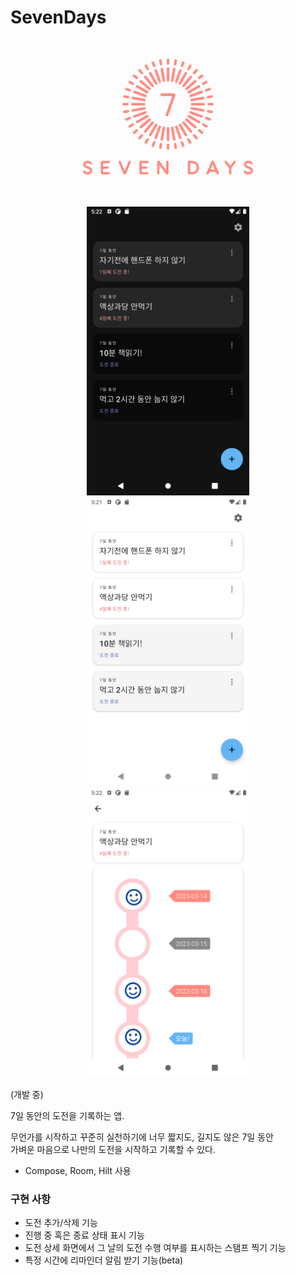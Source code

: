 # SevenDays
<p align="center">
    <img src="./img/sevendays_fulllogo.png" height="250">
</p>

<p align="center">
    <img src="./img/screenshots/sevendays_home_dark.png" width="260">
    <img src="./img/screenshots/sevendays_home_light.png" width="260">
    <img src="./img/screenshots/sevendays_stamps.png" width="260">
</p>

(개발 중)

7일 동안의 도전을 기록하는 앱.

무언가를 시작하고 꾸준히 실천하기에 너무 짧지도, 길지도 않은 7일 동안  
가벼운 마음으로 나만의 도전을 시작하고 기록할 수 있다. 

* Compose, Room, Hilt 사용

### 구현 사항
* 도전 추가/삭제 기능
* 진행 중 혹은 종료 상태 표시 기능
* 도전 상세 화면에서 그 날의 도전 수행 여부를 표시하는 스탬프 찍기 기능
* 특정 시간에 리마인더 알림 받기 기능(beta)
